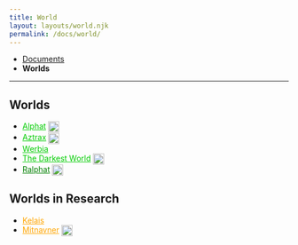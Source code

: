 ```yaml
---
title: World
layout: layouts/world.njk
permalink: /docs/world/
---
```

<nav class="breadcrumb">
    <ul>
        <li><a href="/docs">Documents</a></li>
        <li><b>Worlds</b></li>
    </ul>
</nav>
<hr>

## Worlds
<ul>
    <li>
        <a href="/docs/world/alphat/" style="color:#0c0;">Alphat</a> <img style="vertical-align:middle;" src="/assets/img/stub.svg" width="20px"/>
    </li>
    <li>
        <a href="/docs/world/aztrax/" style="color:#0c0;">Aztrax</a> <img style="vertical-align:middle;" src="/assets/img/not_created.svg" width="20px"/>
    </li>
    <li>
        <a href="/docs/world/werbia/" style="color:#0c0;">Werbia</a>
    </li>
    <li>
        <a href="/docs/world/tdw/" style="color:#0c0;">The Darkest World</a> <img style="vertical-align:middle;" src="/assets/img/not_created.svg" width="20px"/>
    </li>
    <li>
        <a href="/docs/world/ralphat/" style="color:green;">Ralphat</a> <img style="vertical-align:middle;" src="/assets/img/not_created.svg" width="20px"/>
    </li>
</ul>

## Worlds in Research
<ul>
    <li>
        <a href="/docs/world/kelais/" style="color:orange;">Kelais</a>
    </li>
    <li>
        <a href="/docs/world/mitnavner/" style="color:orange;">Mitnavner</a> <img style="vertical-align:middle;" src="/assets/img/stub.svg" width="20px"/>
    </li>
</ul>